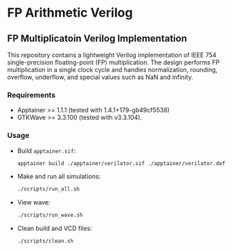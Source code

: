 # FP Arithmetic Verilog
## FP Multiplicatoin Verilog Implementation

This repository contains a lightweight Verilog implementation of IEEE 754 single-precision floating-point (FP) multiplication. The design performs FP multiplication in a single clock cycle and handles normalization, rounding, overflow, underflow, and special values such as NaN and infinity.  


### Requirements
- Apptainer >= 1.1.1 (tested with 1.4.1+179-gb49cf5538)
- GTKWave >= 3.3.100 (tested with v3.3.104). 

### Usage
- Build `apptainer.sif`:
  ```bash 
  apptainer build ./apptainer/verilator.sif ./apptainer/verilator.def
  ```
- Make and run all simulations:
  ```bash
  ./scripts/run_all.sh
  ```
- View wave: 
  ```bash 
  ./scripts/run_wave.sh
  ```
- Clean build and VCD files:
  ```bash
  ./scripts/clean.sh
  ```

